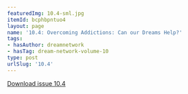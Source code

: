 ```yaml
---
featuredImg: 10.4-sml.jpg
itemId: bcphbpntuo4
layout: page
name: '10.4: Overcoming Addictions: Can our Dreams Help?'
tags:
- hasAuthor: dreamnetwork
- hasTag: dream-network-volume-10
type: post
urlSlug: '10.4'
---
```

<a href="../files/pdfs/Volume_10/10.4-Dream-Network-Journal_Volume-10_No-4.pdf" download="">Download issue 10.4</a>